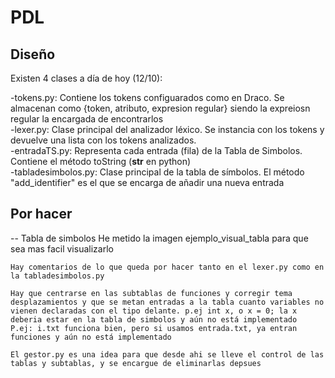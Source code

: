 # PDL


## Diseño  

Existen 4 clases a día de hoy (12/10):

-tokens.py: Contiene los tokens configuarados como en Draco. Se almacenan como  {token, atributo, expresion regular} siendo la expreiosn regular la encargada de encontrarlos  
-lexer.py: Clase principal del analizador léxico. Se instancia con los tokens y devuelve una lista con los tokens analizados.  
-entradaTS.py: Representa cada entrada (fila) de la Tabla de Simbolos. Contiene el método toString (__str__ en python)  
-tabladesimbolos.py: Clase principal de la tabla de símbolos. El método "add_identifier" es el que se encarga de añadir una nueva entrada  

## Por hacer  

-- Tabla de simbolos
    He metido la imagen ejemplo_visual_tabla para que sea mas facil visualizarlo

    Hay comentarios de lo que queda por hacer tanto en el lexer.py como en la tabladesimbolos.py
    
    Hay que centrarse en las subtablas de funciones y corregir tema desplazamientos y que se metan entradas a la tabla cuanto variables no vienen declaradas con el tipo delante. p.ej int x, o x = 0; la x deberia estar en la tabla de simbolos y aún no está implementado
    P.ej: i.txt funciona bien, pero si usamos entrada.txt, ya entran funciones y aún no está implementado

    El gestor.py es una idea para que desde ahi se lleve el control de las tablas y subtablas, y se encargue de eliminarlas depsues
